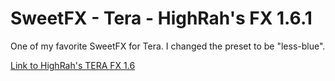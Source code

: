 # SweetFX - Tera - HighRah's FX 1.6.1

One of my favorite SweetFX for Tera. I changed the preset to be "less-blue".

[Link to HighRah's TERA FX 1.6](https://sfx.thelazy.net/games/preset/1432/)
